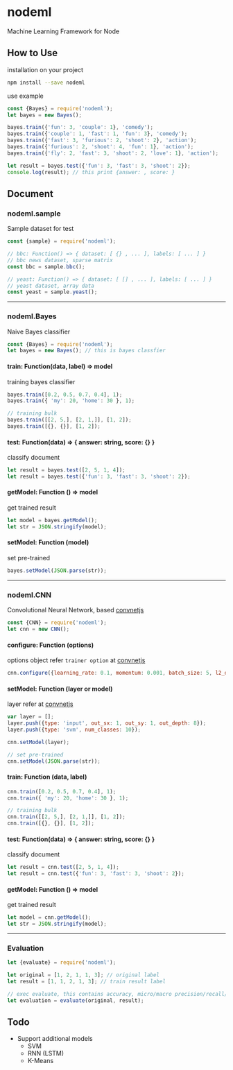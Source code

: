 # nodeml

Machine Learning Framework for Node

## How to Use

installation on your project

```sh
npm install --save nodeml
```

use example

```js
const {Bayes} = require('nodeml');
let bayes = new Bayes();

bayes.train({'fun': 3, 'couple': 1}, 'comedy');
bayes.train({'couple': 1, 'fast': 1, 'fun': 3}, 'comedy');
bayes.train({'fast': 3, 'furious': 2, 'shoot': 2}, 'action');
bayes.train({'furious': 2, 'shoot': 4, 'fun': 1}, 'action');
bayes.train({'fly': 2, 'fast': 3, 'shoot': 2, 'love': 1}, 'action');

let result = bayes.test({'fun': 3, 'fast': 3, 'shoot': 2});
console.log(result); // this print {answer: , score: }
```

## Document

### nodeml.sample

Sample dataset for test

```js
const {sample} = require('nodeml');

// bbc: Function() => { dataset: [ {} , ... ], labels: [ ... ] }
// bbc news dataset, sparse matrix
const bbc = sample.bbc();

// yeast: Function() => { dataset: [ [] , ... ], labels: [ ... ] }
// yeast dataset, array data
const yeast = sample.yeast();
```
--- 
    
### nodeml.Bayes

Naive Bayes classifier

```js
const {Bayes} = require('nodeml');
let bayes = new Bayes(); // this is bayes classfier 
```

#### train: Function(data, label) => model

training bayes classifier

```js
bayes.train([0.2, 0.5, 0.7, 0.4], 1);       
bayes.train({ 'my': 20, 'home': 30 }, 1);   

// training bulk
bayes.train([[2, 5,], [2, 1,]], [1, 2]);    
bayes.train([{}, {}], [1, 2]);              
```

#### test: Function(data) => { answer: string, score: {} } 

classify document

```js
let result = bayes.test([2, 5, 1, 4]);
let result = bayes.test({'fun': 3, 'fast': 3, 'shoot': 2});
```

#### getModel: Function () => model

get trained result

```js
let model = bayes.getModel();
let str = JSON.stringify(model);
```

#### setModel: Function (model)

set pre-trained

```js
bayes.setModel(JSON.parse(str));
```

---

### nodeml.CNN

Convolutional Neural Network, based [convnetjs](http://cs.stanford.edu/people/karpathy/convnetjs)

```js
const {CNN} = require('nodeml');
let cnn = new CNN();
```

#### configure: Function (options)

options object refer `trainer option` at [convnetjs](http://cs.stanford.edu/people/karpathy/convnetjs/docs.html)

```js
cnn.configure({learning_rate: 0.1, momentum: 0.001, batch_size: 5, l2_decay: 0.0001});
```

#### setModel: Function (layer or model)

layer refer at [convnetjs](http://cs.stanford.edu/people/karpathy/convnetjs/docs.html)

```js
var layer = [];
layer.push({type: 'input', out_sx: 1, out_sy: 1, out_depth: 8});
layer.push({type: 'svm', num_classes: 10});

cnn.setModel(layer);

// set pre-trained
cnn.setModel(JSON.parse(str)); 
```

#### train: Function (data, label)

```js
cnn.train([0.2, 0.5, 0.7, 0.4], 1);       
cnn.train({ 'my': 20, 'home': 30 }, 1);   

// training bulk
cnn.train([[2, 5,], [2, 1,]], [1, 2]);    
cnn.train([{}, {}], [1, 2]);   
```

#### test: Function(data) => { answer: string, score: {} } 

classify document

```js
let result = cnn.test([2, 5, 1, 4]);
let result = cnn.test({'fun': 3, 'fast': 3, 'shoot': 2});
```

#### getModel: Function () => model

get trained result

```js
let model = cnn.getModel();
let str = JSON.stringify(model);
```

---

### Evaluation

```js
let {evaluate} = require('nodeml');

let original = [1, 2, 1, 1, 3]; // original label
let result = [1, 1, 2, 1, 3]; // train result label

// exec evaluate, this contains accuracy, micro/macro precision/recall/f-measure
let evaluation = evaluate(original, result);
```

## Todo

- Support additional models
    - SVM
    - RNN (LSTM)
    - K-Means